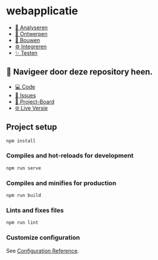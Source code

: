 # webapplicatie
* [👀 Analyseren](https://github.com/M4TThys123/SPRINT-18-Webapplicatie/wiki/%F0%9F%91%80-Analyseren)
* [🎨 Ontwerpen](https://github.com/M4TThys123/SPRINT-18-Webapplicatie/wiki/%F0%9F%8E%A8-Ontwerpen)
* [🔨 Bouwen](https://github.com/M4TThys123/SPRINT-18-Webapplicatie/wiki/%F0%9F%94%A8-Bouwen)
* [⚙️ Integreren](https://github.com/M4TThys123/SPRINT-18-Webapplicatie/wiki/%E2%9A%99%EF%B8%8F-Integreren)
* [✨ Testen](https://github.com/M4TThys123/SPRINT-18-Webapplicatie/wiki/%E2%9C%A8-Testen)


## 🧭 Navigeer door deze repository heen.
* [💻 Code](https://github.com/M4TThys123/SPRINT-18-Webapplicatie)
* [🛑 Issues](https://github.com/M4TThys123/SPRINT-18-Webapplicatie/issues)
* [📕 Project-Board](https://github.com/users/M4TThys123/projects/6/views/1?layout=board)
* [🌐 Live Versie](https://jbistallatie.vercel.app/)

## Project setup
```
npm install
```

### Compiles and hot-reloads for development
```
npm run serve
```

### Compiles and minifies for production
```
npm run build
```

### Lints and fixes files
```
npm run lint
```

### Customize configuration
See [Configuration Reference](https://cli.vuejs.org/config/).
